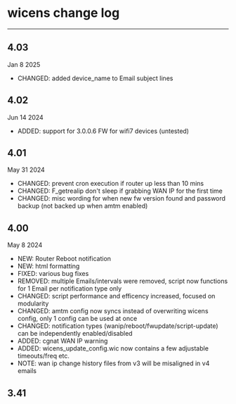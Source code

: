 # wicens change log
-----------------
## 4.03
Jan 8 2025
* CHANGED: added device_name to Email subject lines

## 4.02
Jun 14 2024
* ADDED: support for 3.0.0.6 FW for wifi7 devices (untested)

## 4.01
May 31 2024
* CHANGED: prevent cron execution if router up less than 10 mins
* CHANGED: F_getrealip don't sleep if grabbing WAN IP for the first time
* CHANGED: misc wording for when new fw version found and password backup (not backed up when amtm enabled)

## 4.00
May 8 2024
* NEW: Router Reboot notification
* NEW: html formatting
* FIXED: various bug fixes
* REMOVED: multiple Emails/intervals were removed, script now functions for 1 Email per notification type only
* CHANGED: script performance and efficency increased, focused on modularity
* CHANGED: amtm config now syncs instead of overwriting wicens config, only 1 config can be used at once
* CHANGED: notification types (wanip/reboot/fwupdate/script-update) can be independently enabled/disabled
* ADDED: cgnat WAN IP warning
* ADDED: wicens_update_config.wic now contains a few adjustable timeouts/freq etc.
* NOTE: wan ip change history files from v3 will be misaligned in v4 emails

## 3.41
